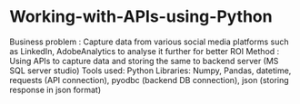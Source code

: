 # Working-with-APIs-using-Python
Business problem :  Capture data from various social media platforms such as LinkedIn, AdobeAnalytics to analyse it further for better ROI
Method : Using APIs to capture data and storing the same to backend server (MS SQL server studio)
Tools used: Python
Libraries: Numpy, Pandas, datetime, requests (API connection), pyodbc (backend DB connection), json (storing response in json format)

